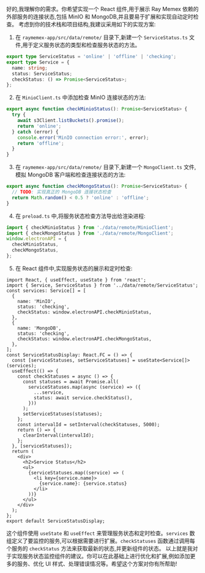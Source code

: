 好的,我理解你的需求。你希望实现一个 React 组件,用于展示 Ray Memex 依赖的外部服务的连接状态,包括 MinIO 和 MongoDB,并且要易于扩展和实现自动定时检查。
考虑到你的技术栈和项目结构,我建议采用如下的实现方案:
1. 在 `raymemex-app/src/data/remote/` 目录下,新建一个 `ServiceStatus.ts` 文件,用于定义服务状态的类型和检查服务状态的方法。
```ts
export type ServiceStatus = 'online' | 'offline' | 'checking';
export type Service = {
  name: string;
  status: ServiceStatus;
  checkStatus: () => Promise<ServiceStatus>;
};
```
2. 在 `MinioClient.ts` 中添加检查 MinIO 连接状态的方法:
```ts
export async function checkMinioStatus(): Promise<ServiceStatus> {
  try {
    await s3Client.listBuckets().promise();
    return 'online';
  } catch (error) {
    console.error('MinIO connection error:', error);
    return 'offline';
  }
}
```
3. 在 `raymemex-app/src/data/remote/` 目录下,新建一个 `MongoClient.ts` 文件,模拟 MongoDB 客户端和检查连接状态的方法:
```ts
export async function checkMongoStatus(): Promise<ServiceStatus> {
  // TODO: 实现真正的 MongoDB 连接状态检查
  return Math.random() < 0.5 ? 'online' : 'offline';
}
```
4. 在 `preload.ts` 中,将服务状态检查方法导出给渲染进程:
```ts
import { checkMinioStatus } from './data/remote/MinioClient';
import { checkMongoStatus } from './data/remote/MongoClient';
window.electronAPI = {
  checkMinioStatus,
  checkMongoStatus,
};
```
5. 在 React 组件中,实现服务状态的展示和定时检查:
```tsx
import React, { useEffect, useState } from 'react';
import { Service, ServiceStatus } from '../data/remote/ServiceStatus';
const services: Service[] = [
  {
    name: 'MinIO',
    status: 'checking',
    checkStatus: window.electronAPI.checkMinioStatus,
  },
  {
    name: 'MongoDB',
    status: 'checking',
    checkStatus: window.electronAPI.checkMongoStatus,
  },
];
const ServiceStatusDisplay: React.FC = () => {
  const [serviceStatuses, setServiceStatuses] = useState<Service[]>(services);
  useEffect(() => {
    const checkStatuses = async () => {
      const statuses = await Promise.all(
        serviceStatuses.map(async (service) => ({
          ...service,
          status: await service.checkStatus(),
        }))
      );
      setServiceStatuses(statuses);
    };
    const intervalId = setInterval(checkStatuses, 5000);
    return () => {
      clearInterval(intervalId);
    };
  }, [serviceStatuses]);
  return (
    <div>
      <h2>Service Status</h2>
      <ul>
        {serviceStatuses.map((service) => (
          <li key={service.name}>
            {service.name}: {service.status}
          </li>
        ))}
      </ul>
    </div>
  );
};
export default ServiceStatusDisplay;
```
这个组件使用 `useState` 和 `useEffect` 来管理服务状态和定时检查。`services` 数组定义了要监控的服务,可以根据需要进行扩展。`checkStatuses` 函数通过调用每个服务的 `checkStatus` 方法来获取最新的状态,并更新组件的状态。
以上就是我对于实现服务状态监控组件的建议。你可以在此基础上进行优化和扩展,例如添加更多的服务、优化 UI 样式、处理错误情况等。希望这个方案对你有所帮助!